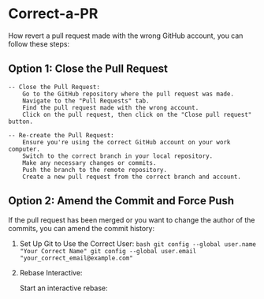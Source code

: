 # Correct-a-PR
How revert a pull request made with the wrong GitHub account, you can follow these steps:
## Option 1: Close the Pull Request

    -- Close the Pull Request:
        Go to the GitHub repository where the pull request was made.
        Navigate to the "Pull Requests" tab.
        Find the pull request made with the wrong account.
        Click on the pull request, then click on the "Close pull request" button.

    -- Re-create the Pull Request:
        Ensure you're using the correct GitHub account on your work computer.
        Switch to the correct branch in your local repository.
        Make any necessary changes or commits.
        Push the branch to the remote repository.
        Create a new pull request from the correct branch and account.

## Option 2: Amend the Commit and Force Push

If the pull request has been merged or you want to change the author of the commits, you can amend the commit history:
1. Set Up Git to Use the Correct User:
``bash
git config --global user.name "Your Correct Name"
git config --global user.email "your_correct_email@example.com"
``
2. Rebase Interactive:

    Start an interactive rebase:

